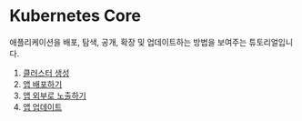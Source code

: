 # Kubernetes Core

애플리케이션을 배포, 탐색, 공개, 확장 및 업데이트하는 방법을 보여주는 튜토리얼입니다.

1. [클러스터 생성](module-1.md)
2. [앱 배포하기](module-2.md)
3. [앱 외부로 노출하기](module-3.md)
4. [앱 업데이트](module-4.md)
